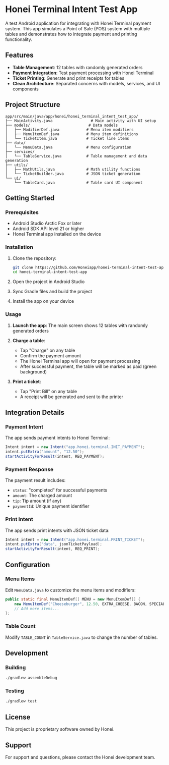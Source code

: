 # Honei Terminal Intent Test App

A test Android application for integrating with Honei Terminal payment system. This app simulates a Point of Sale (POS) system with multiple tables and demonstrates how to integrate payment and printing functionality.

## Features

- **Table Management**: 12 tables with randomly generated orders
- **Payment Integration**: Test payment processing with Honei Terminal
- **Ticket Printing**: Generate and print receipts for tables
- **Clean Architecture**: Separated concerns with models, services, and UI components

## Project Structure

```
app/src/main/java/app/honei/honei_terminal_intent_test_app/
├── MainActivity.java                 # Main activity with UI setup
├── models/                          # Data models
│   ├── ModifierDef.java            # Menu item modifiers
│   ├── MenuItemDef.java            # Menu item definitions
│   └── TicketItem.java             # Ticket line items
├── data/
│   └── MenuData.java               # Menu configuration
├── services/
│   └── TableService.java           # Table management and data generation
├── utils/
│   ├── MathUtils.java              # Math utility functions
│   └── TicketBuilder.java          # JSON ticket generation
└── ui/
    └── TableCard.java              # Table card UI component
```

## Getting Started

### Prerequisites

- Android Studio Arctic Fox or later
- Android SDK API level 21 or higher
- Honei Terminal app installed on the device

### Installation

1. Clone the repository:
   ```bash
   git clone https://github.com/Honeiapp/honei-terminal-intent-test-app.git
   cd honei-terminal-intent-test-app
   ```

2. Open the project in Android Studio

3. Sync Gradle files and build the project

4. Install the app on your device

### Usage

1. **Launch the app**: The main screen shows 12 tables with randomly generated orders

2. **Charge a table**: 
   - Tap "Charge" on any table
   - Confirm the payment amount
   - The Honei Terminal app will open for payment processing
   - After successful payment, the table will be marked as paid (green background)

3. **Print a ticket**:
   - Tap "Print Bill" on any table
   - A receipt will be generated and sent to the printer

## Integration Details

### Payment Intent

The app sends payment intents to Honei Terminal:

```java
Intent intent = new Intent("app.honei.terminal.INIT_PAYMENT");
intent.putExtra("amount", "12.50");
startActivityForResult(intent, REQ_PAYMENT);
```

### Payment Response

The payment result includes:
- `status`: "completed" for successful payments
- `amount`: The charged amount
- `tip`: Tip amount (if any)
- `paymentId`: Unique payment identifier

### Print Intent

The app sends print intents with JSON ticket data:

```java
Intent intent = new Intent("app.honei.terminal.PRINT_TICKET");
intent.putExtra("data", jsonTicketPayload);
startActivityForResult(intent, REQ_PRINT);
```

## Configuration

### Menu Items

Edit `MenuData.java` to customize the menu items and modifiers:

```java
public static final MenuItemDef[] MENU = new MenuItemDef[] {
    new MenuItemDef("Cheeseburger", 12.50, EXTRA_CHEESE, BACON, SPECIAL_SAUCE),
    // Add more items...
};
```

### Table Count

Modify `TABLE_COUNT` in `TableService.java` to change the number of tables.

## Development

### Building

```bash
./gradlew assembleDebug
```

### Testing

```bash
./gradlew test
```

## License

This project is proprietary software owned by Honei.

## Support

For support and questions, please contact the Honei development team. 